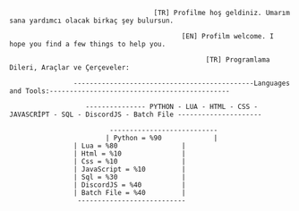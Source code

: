 
                                        [TR] Profilme hoş geldiniz. Umarım sana yardımcı olacak birkaç şey bulursun.

                                               [EN] Profilm welcome. I hope you find a few things to help you.
	
                                                     [TR] Programlama Dileri, Araçlar ve Çerçeveler:

                    ---------------------------------------------Languages and Tools:---------------------------------------------

                       --------------- PYTHON - LUA - HTML - CSS - JAVASCRİPT - SQL - DiscordJS - Batch File ---------------------

                             ---------------------------
                            | Python = %90             |
			        | Lua = %80                |   
			        | Html = %10               |
			        | Css = %10                |
			        | JavaScript = %10         |
			        | Sql = %30                |
			        | DiscordJS = %40          |
			        | Batch File = %40         |
			         ---------------------------
